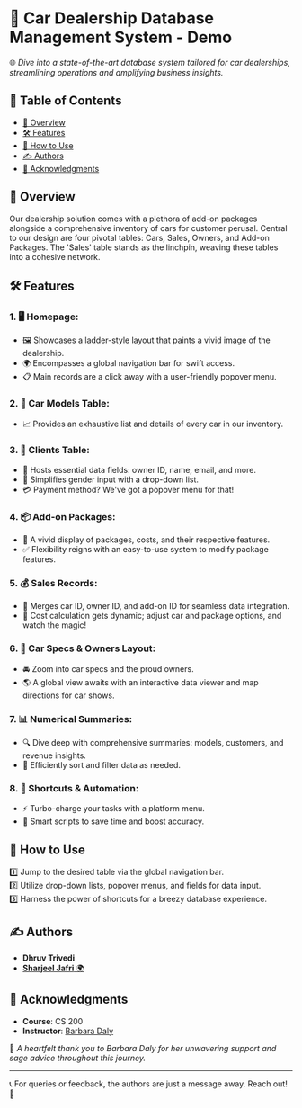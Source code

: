 # 🚗 Car Dealership Database Management System - Demo 

🌐 _Dive into a state-of-the-art database system tailored for car dealerships, streamlining operations and amplifying business insights._

## 📌 Table of Contents
- [🌟 Overview](#overview)
- [🛠 Features](#features)
- [🤔 How to Use](#usage)
- [✍ Authors](#authors)
- [🙏 Acknowledgments](#acknowledgments)

## 🌟 Overview

Our dealership solution comes with a plethora of add-on packages alongside a comprehensive inventory of cars for customer perusal. Central to our design are four pivotal tables: Cars, Sales, Owners, and Add-on Packages. The 'Sales' table stands as the linchpin, weaving these tables into a cohesive network.

## 🛠 Features

### 1. 🖥 **Homepage**: 
   - 🖼 Showcases a ladder-style layout that paints a vivid image of the dealership.
   - 🌍 Encompasses a global navigation bar for swift access.
   - 📋 Main records are a click away with a user-friendly popover menu.

### 2. 🚗 **Car Models Table**: 
   - 📈 Provides an exhaustive list and details of every car in our inventory.

### 3. 🧑 **Clients Table**: 
   - 📝 Hosts essential data fields: owner ID, name, email, and more.
   - 🔽 Simplifies gender input with a drop-down list.
   - 💳 Payment method? We've got a popover menu for that!

### 4. 📦 **Add-on Packages**:
   - 🎨 A vivid display of packages, costs, and their respective features.
   - ✅ Flexibility reigns with an easy-to-use system to modify package features.

### 5. 💰 **Sales Records**:
   - 🤝 Merges car ID, owner ID, and add-on ID for seamless data integration.
   - 🧮 Cost calculation gets dynamic; adjust car and package options, and watch the magic!

### 6. 📘 **Car Specs & Owners Layout**:
   - 🚘 Zoom into car specs and the proud owners.
   - 🌎 A global view awaits with an interactive data viewer and map directions for car shows.

### 7. 📊 **Numerical Summaries**:
   - 🔍 Dive deep with comprehensive summaries: models, customers, and revenue insights.
   - 🔡 Efficiently sort and filter data as needed.

### 8. 🚀 **Shortcuts & Automation**:
   - ⚡ Turbo-charge your tasks with a platform menu.
   - 🧠 Smart scripts to save time and boost accuracy.

## 🤔 How to Use

1️⃣ Jump to the desired table via the global navigation bar.  
2️⃣ Utilize drop-down lists, popover menus, and fields for data input.  
3️⃣ Harness the power of shortcuts for a breezy database experience.  

## ✍ Authors

- **Dhruv Trivedi** 
- [**Sharjeel Jafri** 🌍](https://www.linkedin.com/in/sharjeel-jafri-904475149/)

## 🙏 Acknowledgments

- **Course**: CS 200
- **Instructor**: [Barbara Daly](https://cs.uwaterloo.ca/about/people/bmzister)

💌 _A heartfelt thank you to Barbara Daly for her unwavering support and sage advice throughout this journey._

---

📞 For queries or feedback, the authors are just a message away. Reach out! 🤝
